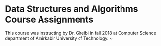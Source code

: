 # Data Structures and Algorithms Course Assignments
This course was instructing by Dr. Gheibi in fall 2018 at Computer Science department of Amirkabir University of Technology.
~                                             
